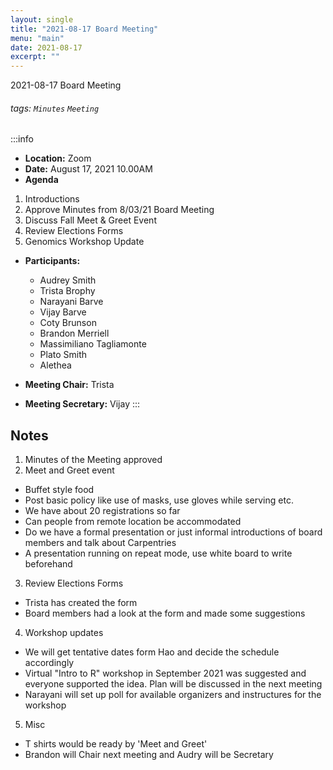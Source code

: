 ```yaml
---
layout: single
title: "2021-08-17 Board Meeting"
menu: "main"
date: 2021-08-17
excerpt: ""
---
```

2021-08-17 Board Meeting

###### tags: `Minutes` `Meeting`

:::info
- **Location:** Zoom
- **Date:** August 17, 2021 10.00AM
- **Agenda**
1. Introductions
2. Approve Minutes from 8/03/21 Board Meeting 
3. Discuss Fall Meet & Greet Event
4. Review Elections Forms
5. Genomics Workshop Update

- **Participants:**
    - Audrey Smith
    - Trista Brophy
    - Narayani Barve
    - Vijay Barve
    - Coty Brunson
    - Brandon Merriell
    - Massimiliano Tagliamonte
    - Plato Smith
    - Alethea
    

- **Meeting Chair:** Trista
- **Meeting Secretary:** Vijay 
:::

## Notes 
<!-- Other important details discussed during the meeting can be entered here. -->
1. Minutes of the Meeting approved
2. Meet and Greet event
- Buffet style food
- Post basic policy like use of masks, use gloves while serving etc.
- We have about 20 registrations so far
- Can people from remote location be accommodated
- Do we have a formal presentation or just informal introductions of board members and talk about Carpentries
- A presentation running on repeat mode, use white board to write beforehand
3. Review Elections Forms
- Trista has created the form
- Board members had a look at the form and made some suggestions
4. Workshop updates
- We will get tentative dates form Hao and decide the schedule accordingly
- Virtual "Intro to R" workshop in September 2021 was suggested and everyone supported the idea. Plan will be discussed in the next meeting
- Narayani will set up poll for available organizers and instructures for the workshop
5. Misc
- T shirts would be ready by 'Meet and Greet' 
- Brandon will Chair next meeting and Audry will be Secretary 
